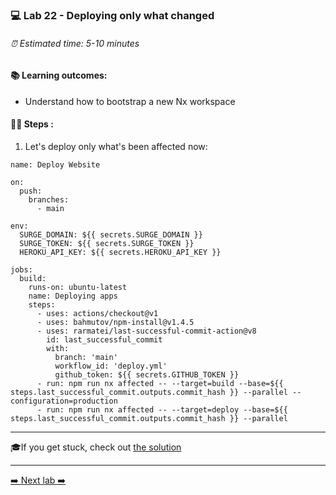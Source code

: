 ### 💻 Lab 22 - Deploying only what changed

###### ⏰ Estimated time: 5-10 minutes

#### 📚 Learning outcomes:

- Understand how to bootstrap a new Nx workspace

#### 🏋️‍♀️ Steps :

1. Let's deploy only what's been affected now:

```
name: Deploy Website

on:
  push:
    branches:
      - main

env:
  SURGE_DOMAIN: ${{ secrets.SURGE_DOMAIN }}
  SURGE_TOKEN: ${{ secrets.SURGE_TOKEN }}
  HEROKU_API_KEY: ${{ secrets.HEROKU_API_KEY }}

jobs:
  build:
    runs-on: ubuntu-latest
    name: Deploying apps
    steps:
      - uses: actions/checkout@v1
      - uses: bahmutov/npm-install@v1.4.5
      - uses: rarmatei/last-successful-commit-action@v8
        id: last_successful_commit
        with:
          branch: 'main'
          workflow_id: 'deploy.yml'
          github_token: ${{ secrets.GITHUB_TOKEN }}
      - run: npm run nx affected -- --target=build --base=${{ steps.last_successful_commit.outputs.commit_hash }} --parallel --configuration=production
      - run: npm run nx affected -- --target=deploy --base=${{ steps.last_successful_commit.outputs.commit_hash }} --parallel
```

---

🎓If you get stuck, check out [the solution](SOLUTION.md)

---

[➡️ Next lab ➡️](../lab13/LAB.md)
